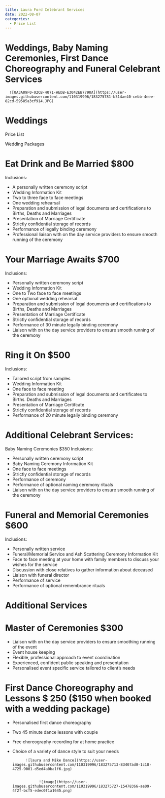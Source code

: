 ```yaml
---
title: Laura Ford Celebrant Services 
date: 2022-08-07 
categories:
  - Price List
---
```


# Weddings, Baby Naming Ceremonies, First Dance Choreography and Funeral Celebrant Services 

      ![0A3A09F0-02CB-4071-AEDB-E3042EB7790A](https://user-images.githubusercontent.com/110319996/183275781-b514ae40-cebb-4eee-82cd-59585a3cf914.JPG)


# Weddings 

Price List 

Wedding Packages 

# Eat Drink and Be Married $800
Inclusions: 
- A personally written ceremony script
- Wedding Information Kit
- Two to three face to face meetings
- One wedding rehearsal
- Preparation and submission of legal documents and certifications to Births, Deaths and Marriages
- Presentation of Marriage Certificate
- Strictly confidential storage of records
- Performance of legally binding ceremony 
- Professional liaison with on the day service providers to ensure smooth running of the ceremony

# Your Marriage Awaits $700
Inclusions: 
- Personally written ceremony script 
- Wedding Information Kit 
- One to Two face to face meetings 
- One optional wedding rehearsal 
- Preparation and submission of legal documents and certifications to Births, Deaths and Marriages 
- Presentation of Marriage Certificate 
- Strictly confidential storage of records 
- Performance of 30 minute legally binding ceremony 
- Liaison with on the day service providers to ensure smooth running of the ceremony

# Ring it On $500
Inclusions: 
- Tailored script from samples 
- Wedding Information Kit 
- One face to face meeting 
- Preparation and submission of legal documents and certificates to Births. Deaths and Marriages
- Presentation of Marriage Certifcate 
- Strictly confidential storage of records 
- Performance of 20 minute legally binding ceremony 



# Additional Celebrant Services: 
Baby Naming Ceremonies $350
Inclusions: 
- Personally written ceremony script 
- Baby Naming Ceremony Information Kit 
- One face to face meetings 
- Strictly confidential storage of records 
- Performance of ceremony 
- Performance of optional naming ceremony rituals
- Liaison with on the day service providers to ensure smooth running of the ceremony

# Funeral and Memorial Ceremonies $600
Inclusions: 
- Personally written service 
- Funeral/Memorial Service and Ash Scattering Ceremony Information Kit 
- Face to face meeting at your home with family members to discuss your wishes for the service 
- Discussion with close relatives to gather information about deceased
- Liaison with funeral director 
- Performance of service
- Performance of optional remembrance rituals 



# Additional Services

# Master of Ceremonies $300
- Liaison with on the day service providers to ensure smoothing running of the event
- Event house keeping  
- Flexible, professional approach to event coordination 
- Experienced, confident public speaking and presentation 
- Personalised event specific service tailored to client’s needs

# First Dance Choreography and Lessons $ 250 ($150 when booked with a wedding package) 
- Personalised first dance choreography 
- Two 45 minute dance lessons with couple 
- Free choreography recording for at home practice 
- Choice of a variety of dance style to suit your needs 

            ![laura and Mike Dance](https://user-images.githubusercontent.com/110319996/183275713-83407ad0-1c18-4725-9001-d5ed4a0ba1f6.jpg)


                  ![image](https://user-images.githubusercontent.com/110319996/183275727-15478366-ae09-4f2f-bcf5-edec0f1a1645.png)




